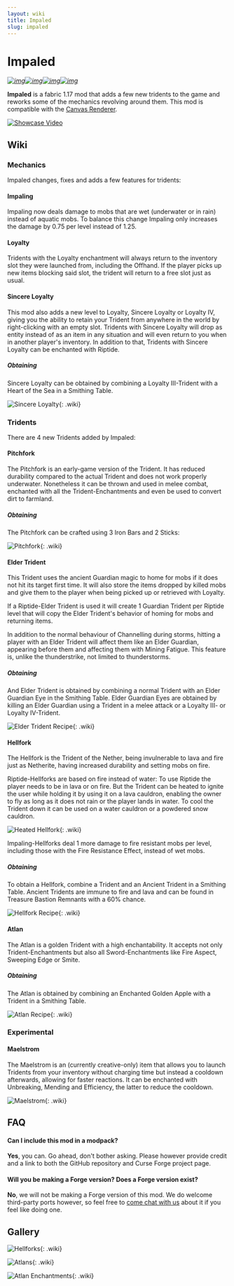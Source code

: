 ```yaml
---
layout: wiki
title: Impaled
slug: impaled
---
```

# Impaled

*[![img](https://img.shields.io/discord/292744693803122688?color=informational&label=Ladysnake&logo=Discord)](https://ladysnake.glitch.me)[![img](http://cf.way2muchnoise.eu/full_impaled_downloads.svg)](https://www.curseforge.com/minecraft/mc-mods/impaled)[![img](http://cf.way2muchnoise.eu/versions/minecraft_impaled_latest.svg)](https://www.curseforge.com/minecraft/mc-mods/impaled)[![img](https://img.shields.io/github/last-commit/ladysnake/impaled)](https://github.com/ladysnake/impaled/commits/main)*

**Impaled** is a fabric 1.17 mod that adds a few new tridents to the game and reworks some of the mechanics revolving around them. This mod is compatible with the [Canvas Renderer](https://www.curseforge.com/minecraft/mc-mods/canvas-renderer).

[![Showcase Video](https://img.youtube.com/vi/9JhblcRTRu8/0.jpg)](https://www.youtube.com/watch?v=9JhblcRTRu8)

## Wiki

### Mechanics

Impaled changes, fixes and adds a few features for tridents:

#### Impaling

Impaling now deals damage to mobs that are wet (underwater or in rain) instead of aquatic mobs. To balance this change Impaling only increases the damage by 0.75 per level instead of 1.25.

#### Loyalty

Tridents with the Loyalty enchantment will always return to the inventory slot they were launched from, including the Offhand. If the player picks up new items blocking said slot, the trident will return to a free slot just as usual.

#### Sincere Loyalty

This mod also adds a new level to Loyalty, Sincere Loyalty or Loyalty IV, giving you the ability to retain your Trident from anywhere in the world by right-clicking with an empty slot. Tridents with Sincere Loyalty will drop as entity instead of as an item in any situation and will even return to you when in another player's inventory. In addition to that, Tridents with Sincere Loyalty can be enchanted with Riptide.

##### Obtaining

Sincere Loyalty can be obtained by combining a Loyalty III-Trident with a Heart of the Sea in a Smithing Table.

![Sincere Loyalty](impaled/SincereLoyaltyRecipe.png){: .wiki}

### Tridents

There are 4 new Tridents added by Impaled:

#### Pitchfork

The Pitchfork is an early-game version of the Trident. It has reduced durability compared to the actual Trident and does not work properly underwater. Nonetheless it can be thrown and used in melee combat, enchanted with all the Trident-Enchantments and even be used to convert dirt to farmland.

##### Obtaining

The Pitchfork can be crafted using 3 Iron Bars and 2 Sticks:

![Pitchfork](impaled/Pitchfork.png){: .wiki}

#### Elder Trident

This Trident uses the ancient Guardian magic to home for mobs if it does not hit its target first time. It will also store the items dropped by killed mobs and give them to the player when being picked up or retrieved with Loyalty. 

If a Riptide-Elder Trident is used it will create 1 Guardian Trident per Riptide level that will copy the Elder Trident's behavior of homing for mobs and returning items.

In addition to the normal behaviour of Channelling during storms, hitting a player with an Elder Trident will affect them like an Elder Guardian, appearing before them and affecting them with Mining Fatigue. This feature is, unlike the thunderstrike, not limited to thunderstorms.

##### Obtaining

And Elder Trident is obtained by combining a normal Trident with an Elder Guardian Eye in the Smithing Table. Elder Guardian Eyes are obtained by killing an Elder Guardian using a Trident in a melee attack or a Loyalty III- or Loyalty IV-Trident.

![Elder Trident Recipe](impaled/ElderTrident.png){: .wiki}

#### Hellfork

The Hellfork is the Trident of the Nether, being invulnerable to lava and fire just as Netherite, having increased durability and setting mobs on fire.

Riptide-Hellforks are based on fire instead of water: To use Riptide the player needs to be in lava or on fire. But the Trident can be heated to ignite the user while holding it by using it on a lava cauldron, enabling the owner to fly as long as it does not rain or the player lands in water. To cool the Trident down it can be used on a water cauldron or a powdered snow cauldron.

![Heated Hellfork](impaled/HellforkHeated.png){: .wiki}

Impaling-Hellforks deal 1 more damage to fire resistant mobs per level, including those with the Fire Resistance Effect, instead of wet mobs.

##### Obtaining

To obtain a Hellfork, combine a Trident and an Ancient Trident in a Smithing Table. Ancient Tridents are immune to fire and lava and can be found in Treasure Bastion Remnants with a 60% chance.

![Hellfork Recipe](impaled/Hellfork.png){: .wiki}

#### Atlan

The Atlan is a golden Trident with a high enchantability. It accepts not only Trident-Enchantments but also all Sword-Enchantments like Fire Aspect, Sweeping Edge or Smite.

##### Obtaining

The Atlan is obtained by combining an Enchanted Golden Apple with a Trident in a Smithing Table.

![Atlan Recipe](impaled/Atlan.png){: .wiki}

### Experimental

#### Maelstrom

The Maelstrom is an (currently creative-only) item that allows you to launch Tridents from your inventory without charging time but instead a cooldown afterwards, allowing for faster reactions. It can be enchanted with Unbreaking, Mending and Efficiency, the latter to reduce the cooldown.

![Maelstrom](impaled/Maelstrom.png){: .wiki}

## FAQ

#### Can I include this mod in a modpack?

**Yes**, you can. Go ahead, don't bother asking. Please  however provide credit and a link to both the GitHub repository and  Curse Forge project page.

#### Will you be making a Forge version? Does a Forge version exist?

**No**, we will not be making a Forge version of this mod. We do welcome third-party ports however, so feel free to [come chat with us](https://ladysnake.glitch.me) about it if you feel like doing one.



## Gallery

![Hellforks](impaled/Hellforks.jpg){: .wiki}

![Atlans](impaled/Atlans.jpg){: .wiki}

![Atlan Enchantments](impaled/AtlanEnchantmentsRAT.png){: .wiki}